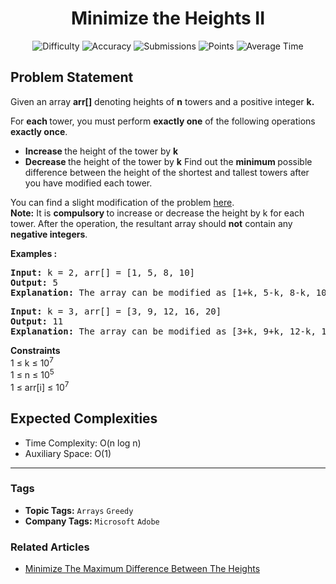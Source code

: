 <h1 align="center">Minimize the Heights II</h1>

<p align="center">
  <img alt="Difficulty" title="Difficulty" src="https://custom-icon-badges.demolab.com/badge/Difficulty: Medium-1F222E?style=for-the-badge&logoColor=white&logo=fire"/>
  <img alt="Accuracy" title="Accuracy" src="https://custom-icon-badges.demolab.com/badge/Accuracy: 15.06%25-1F222E?style=for-the-badge&logoColor=white&logo=target"/>
  <img alt="Submissions" title="Submissions" src="https://custom-icon-badges.demolab.com/badge/Submissions: 728K+-1F222E?style=for-the-badge&logoColor=white&logo=repo"/>
  <img alt="Points" title="Points" src="https://custom-icon-badges.demolab.com/badge/Points: 4-1F222E?style=for-the-badge&logoColor=white&logo=award"/>
  <img alt="Average Time" title="Average Time" src="https://custom-icon-badges.demolab.com/badge/Average%20Time: 25m-1F222E?style=for-the-badge&logoColor=white&logo=clock"/>
</p>

## Problem Statement

Given an array <b>arr[]</b> denoting heights of <b>n</b> towers and a positive integer <b>k. </b>

For <b>each </b>tower, you must perform <b>exactly one</b> of the following operations <b>exactly once</b>.

- <b>Increase </b>the height of the tower by <b>k</b>
- <b>Decrease </b>the height of the tower by <b>k</b>
Find out the <b>minimum </b>possible difference between the height of the shortest and tallest towers after you have modified each tower.

You can find a slight modification of the problem [here](https://practice.geeksforgeeks.org/problems/minimize-the-heights-i/1/).<br><b>Note:</b> It is <b>compulsory </b>to increase or decrease the height by k for each tower.<b> </b>After the operation, the resultant array should <b>not</b> contain any <b>negative integers</b>.

<b>Examples :</b>

<pre><b>Input: </b>k = 2, arr[] = [1, 5, 8, 10]
<b>Output: </b>5
<b>Explanation: </b>The array can be modified as [1+k, 5-k, 8-k, 10-k] = [3, 3, 6, 8].The difference between the largest and the smallest is 8-3 = 5.
</pre>

<pre><b>Input: </b>k = 3, arr[] = [3, 9, 12, 16, 20]
<b>Output: </b>11
<b>Explanation: </b>The array can be modified as [3+k, 9+k, 12-k, 16-k, 20-k] -> [6, 12, 9, 13, 17].The difference between the largest and the smallest is 17-6 = 11. 
</pre>

<b>Constraints</b><br>1 ≤ k ≤ 10<sup>7</sup><br>1 ≤ n ≤ 10<sup>5</sup><br>1 ≤ arr[i] ≤ 10<sup>7</sup>

## Expected Complexities
- Time Complexity: O(n log n)
- Auxiliary Space: O(1)

<hr>

### Tags
- **Topic Tags:** `Arrays` `Greedy`
- **Company Tags:** `Microsoft` `Adobe`

### Related Articles
- [Minimize The Maximum Difference Between The Heights](https://www.geeksforgeeks.org/minimize-the-maximum-difference-between-the-heights/)
